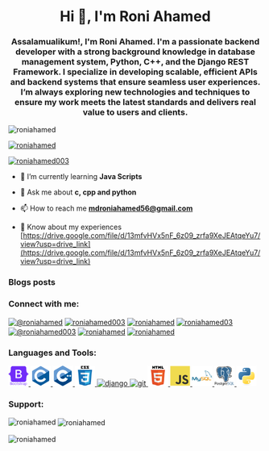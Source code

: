 <h1 align="center">Hi 👋, I'm Roni Ahamed</h1>
<h3 align="center">Assalamualikum!, I'm Roni Ahamed. I'm a passionate backend developer with a strong background knowledge in database management system, Python, C++, and the Django REST Framework. I specialize in developing scalable, efficient APIs and backend systems that ensure seamless user experiences. I’m always exploring new technologies and techniques to ensure my work meets the latest standards and delivers real value to users and clients.</h3>

<p align="left"> <img src="https://komarev.com/ghpvc/?username=roniahamed&label=Profile%20views&color=0e75b6&style=flat" alt="roniahamed" /> </p>

<p align="left"> <a href="https://github.com/ryo-ma/github-profile-trophy"><img src="https://github-profile-trophy.vercel.app/?username=roniahamed" alt="roniahamed" /></a> </p>

<p align="left"> <a href="https://twitter.com/roniahamed003" target="blank"><img src="https://img.shields.io/twitter/follow/roniahamed003?logo=twitter&style=for-the-badge" alt="roniahamed003" /></a> </p>

- 🌱 I’m currently learning **Java Scripts**

- 💬 Ask me about **c, cpp and python**

- 📫 How to reach me **mdroniahamed56@gmail.com**

- 📄 Know about my experiences [https://drive.google.com/file/d/13mfvHVx5nF_6z09_zrfa9XeJEAtqeYu7/view?usp=drive_link](https://drive.google.com/file/d/13mfvHVx5nF_6z09_zrfa9XeJEAtqeYu7/view?usp=drive_link)

### Blogs posts
<!-- BLOG-POST-LIST:START -->
<!-- BLOG-POST-LIST:END -->

<h3 align="left">Connect with me:</h3>
<p align="left">
<a href="https://dev.to/@roniahamed" target="blank"><img align="center" src="https://raw.githubusercontent.com/rahuldkjain/github-profile-readme-generator/master/src/images/icons/Social/devto.svg" alt="@roniahamed" height="30" width="40" /></a>
<a href="https://twitter.com/roniahamed003" target="blank"><img align="center" src="https://raw.githubusercontent.com/rahuldkjain/github-profile-readme-generator/master/src/images/icons/Social/twitter.svg" alt="roniahamed003" height="30" width="40" /></a>
<a href="https://linkedin.com/in/roniahamed" target="blank"><img align="center" src="https://raw.githubusercontent.com/rahuldkjain/github-profile-readme-generator/master/src/images/icons/Social/linked-in-alt.svg" alt="roniahamed" height="30" width="40" /></a>
<a href="https://fb.com/roniahamed03" target="blank"><img align="center" src="https://raw.githubusercontent.com/rahuldkjain/github-profile-readme-generator/master/src/images/icons/Social/facebook.svg" alt="roniahamed03" height="30" width="40" /></a>
<a href="https://medium.com/@roniahamed003" target="blank"><img align="center" src="https://raw.githubusercontent.com/rahuldkjain/github-profile-readme-generator/master/src/images/icons/Social/medium.svg" alt="@roniahamed003" height="30" width="40" /></a>
<a href="https://www.leetcode.com/roniahamed" target="blank"><img align="center" src="https://raw.githubusercontent.com/rahuldkjain/github-profile-readme-generator/master/src/images/icons/Social/leet-code.svg" alt="roniahamed" height="30" width="40" /></a>
<a href="https://buymeacoffee.com/roniahamed" target="blank"><img align="center" src="https://raw.githubusercontent.com/rahuldkjain/github-profile-readme-generator/master/src/images/icons/Social/rss.svg" alt="roniahamed" height="30" width="40" /></a>
</p>

<h3 align="left">Languages and Tools:</h3>
<p align="left"> <a href="https://getbootstrap.com" target="_blank" rel="noreferrer"> <img src="https://raw.githubusercontent.com/devicons/devicon/master/icons/bootstrap/bootstrap-plain-wordmark.svg" alt="bootstrap" width="40" height="40"/> </a> <a href="https://www.cprogramming.com/" target="_blank" rel="noreferrer"> <img src="https://raw.githubusercontent.com/devicons/devicon/master/icons/c/c-original.svg" alt="c" width="40" height="40"/> </a> <a href="https://www.w3schools.com/cpp/" target="_blank" rel="noreferrer"> <img src="https://raw.githubusercontent.com/devicons/devicon/master/icons/cplusplus/cplusplus-original.svg" alt="cplusplus" width="40" height="40"/> </a> <a href="https://www.w3schools.com/css/" target="_blank" rel="noreferrer"> <img src="https://raw.githubusercontent.com/devicons/devicon/master/icons/css3/css3-original-wordmark.svg" alt="css3" width="40" height="40"/> </a> <a href="https://www.djangoproject.com/" target="_blank" rel="noreferrer"> <img src="https://cdn.worldvectorlogo.com/logos/django.svg" alt="django" width="40" height="40"/> </a> <a href="https://git-scm.com/" target="_blank" rel="noreferrer"> <img src="https://www.vectorlogo.zone/logos/git-scm/git-scm-icon.svg" alt="git" width="40" height="40"/> </a> <a href="https://www.w3.org/html/" target="_blank" rel="noreferrer"> <img src="https://raw.githubusercontent.com/devicons/devicon/master/icons/html5/html5-original-wordmark.svg" alt="html5" width="40" height="40"/> </a> <a href="https://developer.mozilla.org/en-US/docs/Web/JavaScript" target="_blank" rel="noreferrer"> <img src="https://raw.githubusercontent.com/devicons/devicon/master/icons/javascript/javascript-original.svg" alt="javascript" width="40" height="40"/> </a> <a href="https://www.mysql.com/" target="_blank" rel="noreferrer"> <img src="https://raw.githubusercontent.com/devicons/devicon/master/icons/mysql/mysql-original-wordmark.svg" alt="mysql" width="40" height="40"/> </a> <a href="https://www.postgresql.org" target="_blank" rel="noreferrer"> <img src="https://raw.githubusercontent.com/devicons/devicon/master/icons/postgresql/postgresql-original-wordmark.svg" alt="postgresql" width="40" height="40"/> </a> <a href="https://www.python.org" target="_blank" rel="noreferrer"> <img src="https://raw.githubusercontent.com/devicons/devicon/master/icons/python/python-original.svg" alt="python" width="40" height="40"/> </a> </p>

<h3 align="left">Support:</h3>
<!-- <p><a href="https://buymeacoffee.com/roniahamed"> <img align="left" src="https://cdn.buymeacoffee.com/buttons/v2/default-yellow.png" height="50" width="210" alt="roniahamed" /></a></p><br><br> -->

<p><img align="left" src="https://github-readme-stats.vercel.app/api/top-langs?username=roniahamed&show_icons=true&locale=en&layout=compact" alt="roniahamed" /></p>

<p>&nbsp;<img align="center" src="https://github-readme-stats.vercel.app/api?username=roniahamed&show_icons=true&locale=en" alt="roniahamed" /></p>

<p><img align="center" src="https://github-readme-streak-stats.herokuapp.com/?user=roniahamed&" alt="roniahamed" /></p>

